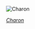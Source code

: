 
![Charon](https://upload.wikimedia.org/wikipedia/commons/thumb/2/2e/Charon_in_True_Color_-_High-Res.jpg/600px-Charon_in_True_Color_-_High-Res.jpg)

*[Charon](https://wikipedia.org/wiki/File:Charon_in_True_Color_-_High-Res.jpg)*
